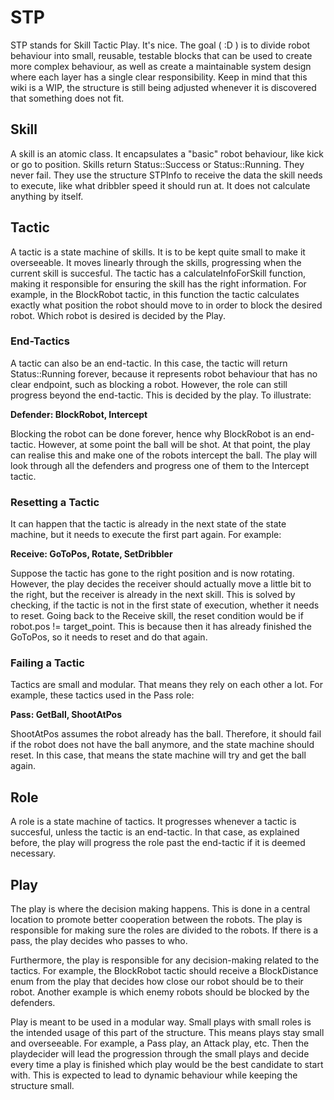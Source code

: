 # STP
STP stands for Skill Tactic Play. It's nice. The goal ( :D ) is to divide robot behaviour into small, reusable, testable blocks that can be used to create more complex behaviour, as well as create a maintainable system design where each layer has a single clear responsibility. Keep in mind that this wiki is a WIP, the structure is still being adjusted whenever it is discovered that something does not fit.

## Skill
A skill is an atomic class. It encapsulates a "basic" robot behaviour, like kick or go to position. Skills return Status::Success or Status::Running. They never fail. They use the structure STPInfo to receive the data the skill needs to execute, like what dribbler speed it should run at. It does not calculate anything by itself.

## Tactic
A tactic is a state machine of skills. It is to be kept quite small to make it overseeable. It moves linearly through the skills, progressing when the current skill is succesful. The tactic has a calculateInfoForSkill function, making it responsible for ensuring the skill has the right information. For example, in the BlockRobot tactic, in this function the tactic calculates exactly what position the robot should move to in order to block the desired robot. Which robot is desired is decided by the Play.

### End-Tactics
A tactic can also be an end-tactic. In this case, the tactic will return Status::Running forever, because it represents robot behaviour that has no clear endpoint, such as blocking a robot. However, the role can still progress beyond the end-tactic. This is decided by the play. To illustrate:

**Defender: BlockRobot, Intercept**

Blocking the robot can be done forever, hence why BlockRobot is an end-tactic. However, at some point the ball will be shot. At that point, the play can realise this and make one of the robots intercept the ball. The play will look through all the defenders and progress one of them to the Intercept tactic.

### Resetting a Tactic
It can happen that the tactic is already in the next state of the state machine, but it needs to execute the first part again. For example:

**Receive: GoToPos, Rotate, SetDribbler**

Suppose the tactic has gone to the right position and is now rotating. However, the play decides the receiver should actually move a little bit to the right, but the receiver is already in the next skill. This is solved by checking, if the tactic is not in the first state of execution, whether it needs to reset. 
Going back to the Receive skill, the reset condition would be if robot.pos != target_point. This is because then it has already finished the GoToPos, so it needs to reset and do that again. 

### Failing a Tactic
Tactics are small and modular. That means they rely on each other a lot. For example, these tactics used in the Pass role:

**Pass: GetBall, ShootAtPos**

ShootAtPos assumes the robot already has the ball. Therefore, it should fail if the robot does not have the ball anymore, and the state machine should reset. In this case, that means the state machine will try and get the ball again. 

## Role
A role is a state machine of tactics. It progresses whenever a tactic is succesful, unless the tactic is an end-tactic. In that case, as explained before, the play will progress the role past the end-tactic if it is deemed necessary.

## Play
The play is where the decision making happens. This is done in a central location to promote better cooperation between the robots. The play is responsible for making sure the roles are divided to the robots. If there is a pass, the play decides who passes to who. 

Furthermore, the play is responsible for any decision-making related to the tactics. For example, the BlockRobot tactic should receive a BlockDistance enum from the play that decides how close our robot should be to their robot. Another example is which enemy robots should be blocked by the defenders.

Play is meant to be used in a modular way. Small plays with small roles is the intended usage of this part of the structure. This means plays stay small and overseeable. For example, a Pass play, an Attack play, etc. Then the playdecider will lead the progression through the small plays and decide every time a play is finished which play would be the best candidate to start with. This is expected to lead to dynamic behaviour while keeping the structure small.